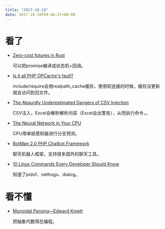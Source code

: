 ```yaml
---
title: "2017-10-10"
date: 2017-10-10T09:46:27+08:00
---
```


# 看了

+ [Zero-cost futures in Rust](http://aturon.github.io/blog/2016/08/11/futures/)

    可以把promise编译成状态机+回调。

+ [Is it all PHP OPCache's fault?](https://engineering.facile.it/blog/eng/realpath-cache-is-it-all-php-opcache-s-fault/)

    include/require会用realpath_cache缓存，使用软连接的时候，缓存没更新就会访问到旧文件。

+ [The Absurdly Underestimated Dangers of CSV Injection](http://georgemauer.net/2017/10/07/csv-injection.html)

    CSV注入，Excel会解析解析内容（Excel会出警告），从而执行命令，。

+ [The Neural Network in Your CPU](http://chasethedevil.github.io/post/the_neural_network_in_your_cpu/)

    CPU用单层感知器进行分支预测。

+ [BotMan 2.0 PHP Chatbot Framework](https://www.laravel-vuejs.com/botman-2-0-php-chatbot-framework/)

    聊天机器人框架，支持很多国外的聊天工具。

+ [10 Linux Commands Every Developer Should Know](http://azer.bike/journal/10-linux-commands-every-developer-should-know)

    知道了pidof、nethogs、dialog。

# 看不懂

+ [Monoidal Parsing—Edward Kmett](https://www.youtube.com/watch?v=Txf7swrcLYs)

    把抽象代数用在编程。
